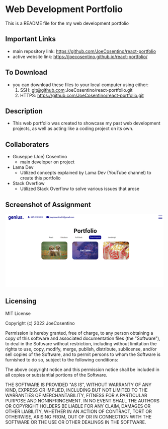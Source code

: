 # Web Development Portfolio

This is a README file for the my web development portfolio

## Important Links

* main repository link: https://github.com/JoeCosentino/react-portfolio
* active website link: https://joecosentino.github.io/react-portfolio/

## To Download

* you can download these files to your local computer using either:
    1. SSH: git@github.com:JoeCosentino/react-portfolio.git
    2. HTTPS: https://github.com/JoeCosentino/react-portfolio.git

## Description

* This web portfolio was created to showcase my past web development projects, as well as acting like a coding project on its own. 

## Collaboraters

* Giuseppe (Joe) Cosentino
    - main developer on project
* Lama Dev
    - Utilized concepts explained by Lama Dev (YouTube channel) to create this portfolio
* Stack Overflow
    - Utilized Stack Overflow to solve various issues that arose

## Screenshot of Assignment

![image](./public/assets/portfolio-ss.PNG)

## Licensing

MIT License

Copyright (c) 2022 JoeCosentino

Permission is hereby granted, free of charge, to any person obtaining a copy
of this software and associated documentation files (the "Software"), to deal
in the Software without restriction, including without limitation the rights
to use, copy, modify, merge, publish, distribute, sublicense, and/or sell
copies of the Software, and to permit persons to whom the Software is
furnished to do so, subject to the following conditions:

The above copyright notice and this permission notice shall be included in all
copies or substantial portions of the Software.

THE SOFTWARE IS PROVIDED "AS IS", WITHOUT WARRANTY OF ANY KIND, EXPRESS OR
IMPLIED, INCLUDING BUT NOT LIMITED TO THE WARRANTIES OF MERCHANTABILITY,
FITNESS FOR A PARTICULAR PURPOSE AND NONINFRINGEMENT. IN NO EVENT SHALL THE
AUTHORS OR COPYRIGHT HOLDERS BE LIABLE FOR ANY CLAIM, DAMAGES OR OTHER
LIABILITY, WHETHER IN AN ACTION OF CONTRACT, TORT OR OTHERWISE, ARISING FROM,
OUT OF OR IN CONNECTION WITH THE SOFTWARE OR THE USE OR OTHER DEALINGS IN THE
SOFTWARE.
